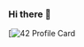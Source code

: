 ### Hi there 👋

[![42 Profile Card](https://1337-readme.vercel.app/api/profile?cursus=42cursus&dark=true&email=hide&login=hbel-hou)

